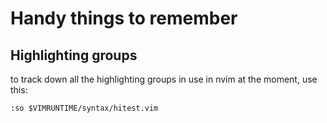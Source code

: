 # Handy things to remember

## Highlighting groups

to track down all the highlighting groups in use in nvim at the moment, use this:

```
:so $VIMRUNTIME/syntax/hitest.vim
```


